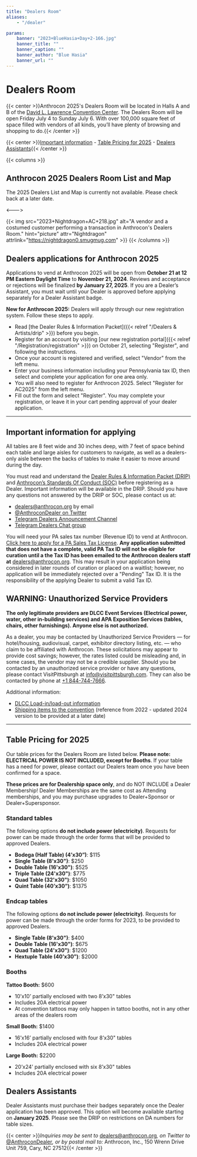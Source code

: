```yaml
---
title: "Dealers Room"
aliases:
    - "/dealer"

params:
    banner: "2023+BlueHasia+Day+2-166.jpg"
    banner_title: ""
    banner_caption: ""
    banner_author: "Blue Hasia"
    banner_url: ""
---
```


# Dealers Room

{{< center >}}Anthrocon 2025's Dealers Room will be located in Halls A and B of the [David L. Lawrence Convention Center](http://www.pittsburghcc.com/). The Dealers Room will be open Friday July 4 to Sunday July 6. With over 100,000 square feet of space filled with vendors of all kinds, you’ll have plenty of browsing and shopping to do.{{< /center >}}

{{< center >}}[Important information](#important-information-for-applying) - [Table Pricing for 2025](#table-pricing-for-2025) - [Dealers Assistants](#dealers-assistants){{< /center >}}

{{< columns >}}
## Anthrocon 2025 Dealers Room List and Map

The 2025 Dealers List and Map is currently not available. Please check back at a later date.

<--->

{{< img src="2023+Nightdragon+AC+218.jpg" alt="A vendor and a costumed customer performing a transaction in Anthrocon's Dealers Room." hint="picture" attr="Nightdragon" attrlink="https://nightdragon0.smugmug.com" >}}
{{< /columns >}}

## **Dealers applications for Anthrocon 2025**

Applications to vend at Anthrocon 2025 will be open from **October 21 at 12 PM Eastern Daylight Time** to **November 21, 2024**. Reviews and acceptance or rejections will be finalized **by January 27, 2025**. If you are a Dealer’s Assistant, you must wait until your Dealer is approved before applying separately for a Dealer Assistant badge.

**New for Anthrocon 2025:** Dealers will apply through our new registration system. Follow these steps to apply.

- Read [the Dealer Rules & Information Packet]({{< relref "/Dealers & Artists/drip" >}}) before you begin.
- Register for an account by visiting [our new registration portal]({{< relref "/Registration/registration" >}}) on October 21, selecting "Register", and following the instructions.
- Once your account is registered and verified, select "Vendor" from the left menu.
- Enter your business information including your Pennsylvania tax ID, then select and complete your application for one area only.
- You will also need to register for Anthrocon 2025. Select "Register for AC2025" from the left menu.
- Fill out the form and select "Register". You may complete your registration, or leave it in your cart pending approval of your dealer application.

***

## Important information for applying

All tables are 8 feet wide and 30 inches deep, with 7 feet of space behind each table and large aisles for customers to navigate, as well as a dealers-only aisle between the backs of tables to make it easier to move around during the day.

You must read and understand the [Dealer Rules & Information Packet (DRIP)](/drip) and [Anthrocon’s Standards Of Conduct (SOC)](/standards-of-conduct) before registering as a Dealer. Important information will be available in the DRIP. Should you have any questions not answered by the DRIP or SOC, please contact us at:

- <dealers@anthrocon.org> by email
- [@AnthroconDealer on Twitter](https://twitter.com/anthrocondealer)
- [Telegram Dealers Announcement Channel](https://t.me/anthrocondealersannounce)
- [Telegram Dealers Chat group](https://t.me/+Ut8XsuB-6oBS4fVz)

You will need your PA sales tax number (Revenue ID) to vend at Anthrocon. [Click here to apply for a PA Sales Tax License](https://mypath.pa.gov/_/). **Any application submitted that does not have a complete, valid PA Tax ID will not be eligible for curation until a the Tax ID has been emailed to the Anthrocon dealers staff at** <dealers@anthrocon.org>. This may result in your application being considered in later rounds of curation or placed on a waitlist; however, no application will be immediately rejected over a "Pending" Tax ID. It is the responsibility of the applying Dealer to submit a valid Tax ID.

## **WARNING: Unauthorized Service Providers**

**The only legitimate providers are DLCC Event Services (Electrical power, water, other in-building services) and APA Exposition Services (tables, chairs, other furnishings). Anyone else is not authorized.**

As a dealer, you may be contacted by Unauthorized Service Providers — for hotel/housing, audiovisual, carpet, exhibitor directory listing, etc. — who claim to be affiliated with Anthrocon. These solicitations may appear to provide cost savings; however, the rates listed could be misleading and, in some cases, the vendor may not be a credible supplier. Should you be contacted by an unauthorized service provider or have any questions, please contact VisitPittsburgh at <info@visitpittsburgh.com>. They can also be contacted by phone at [+1 844-744-7666](tel:+1-844-744-7666).

Additional information:

- [DLCC Load-in/load-out information](/dealers-loading-instructions)
- [Shipping items to the convention](/dlcc-shipping-guide) (reference from 2022 - updated 2024 version to be provided at a later date)

***

## Table Pricing for 2025

Our table prices for the Dealers Room are listed below. **Please note: ELECTRICAL POWER IS NOT INCLUDED, except for Booths**. If your table has a need for power, please contact our Dealers team once you have been confirmed for a space.

**These prices are for Dealership space only**, and do NOT INCLUDE a Dealer Membership! Dealer Memberships are the same cost as Attending memberships, and you may purchase upgrades to Dealer+Sponsor or Dealer+Supersponsor.

### Standard tables

The following options **do not include power (electricity)**. Requests for power can be made through the order forms that will be provided to approved Dealers.

- **Bodega (Half Table) (4’x30”)**: $115
- **Single Table (8'x30")**: $250
- **Double Table (16'x30")**: $525
- **Triple Table (24'x30")**: $775
- **Quad Table (32'x30")**: $1050
- **Quint Table (40’x30”)**: $1375

### Endcap tables

The following options **do not include power (electricity)**. Requests for power can be made through the order forms for 2023, to be provided to approved Dealers.

- **Single Table (8'x30")**: $400
- **Double Table (16'x30")**: $675
- **Quad Table (24'x30")**: $1200
- **Hextuple Table (40’x30”)**: $2000

### Booths

**Tattoo Booth:** $600

- 10’x10’ partially enclosed with two 8’x30" tables
- Includes 20A electrical power
- At convention tattoos may only happen in tattoo booths, not in any other areas of the dealers room

**Small Booth:** $1400

- 16’x16’ partially enclosed with four 8’x30" tables
- Includes 20A electrical power

**Large Booth:** $2200

- 20’x24’ partially enclosed with six 8’x30" tables
- Includes 20A electrical power

## Dealers Assistants

Dealer Assistants must purchase their badges separately once the Dealer application has been approved. This option will become available starting on **January 2025**. Please see the DRIP on restrictions on DA numbers for table sizes.

{{< center >}}*Inquiries may be sent to* <dealers@anthrocon.org>*, on Twitter to* [@AnthroconDealer](https://twitter.com/AnthroconDealer)*, or by postal mail to:* Anthrocon, Inc., 150 Wrenn Drive Unit 759, Cary, NC 27512{{< /center >}}
